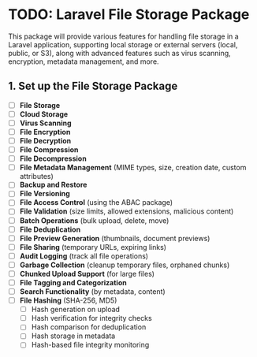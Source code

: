# TODO: Laravel File Storage Package

This package will provide various features for handling file storage in a Laravel application, supporting local storage
or external servers (local, public, or S3), along with advanced features such as virus scanning, encryption, metadata
management, and more.

## 1. Set up the File Storage Package

- [ ] **File Storage**
- [ ] **Cloud Storage**
- [ ] **Virus Scanning**
- [ ] **File Encryption**
- [ ] **File Decryption**
- [ ] **File Compression**
- [ ] **File Decompression**
- [ ] **File Metadata Management** (MIME types, size, creation date, custom attributes)
- [ ] **Backup and Restore**
- [ ] **File Versioning**
- [ ] **File Access Control** (using the ABAC package)
- [ ] **File Validation** (size limits, allowed extensions, malicious content)
- [ ] **Batch Operations** (bulk upload, delete, move)
- [ ] **File Deduplication**
- [ ] **File Preview Generation** (thumbnails, document previews)
- [ ] **File Sharing** (temporary URLs, expiring links)
- [ ] **Audit Logging** (track all file operations)
- [ ] **Garbage Collection** (cleanup temporary files, orphaned chunks)
- [ ] **Chunked Upload Support** (for large files)
- [ ] **File Tagging and Categorization**
- [ ] **Search Functionality** (by metadata, content)
- [ ] **File Hashing** (SHA-256, MD5)
    - [ ] Hash generation on upload
    - [ ] Hash verification for integrity checks
    - [ ] Hash comparison for deduplication
    - [ ] Hash storage in metadata
    - [ ] Hash-based file integrity monitoring
